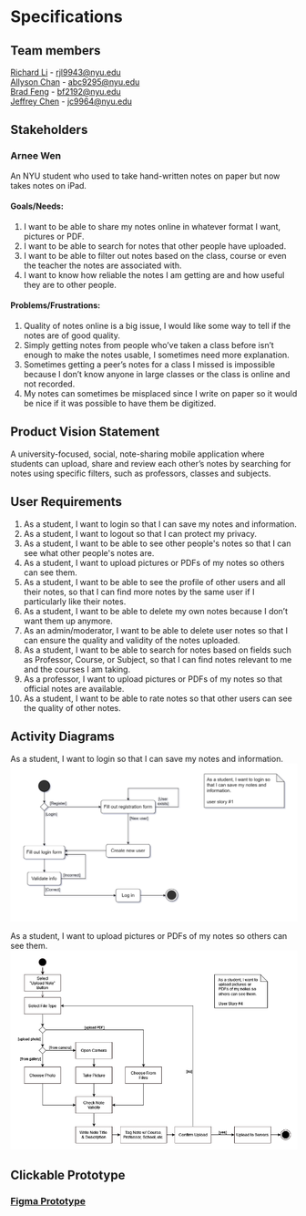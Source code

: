 # Specifications

## Team members

[Richard Li](https://github.com/Silver1793) - rjl9943@nyu.edu </br>
[Allyson Chan](https://github.com/tinybitofheaven) - abc9295@nyu.edu </br>
[Brad Feng](https://github.com/BradFeng02) - bf2192@nyu.edu </br>
[Jeffrey Chen](https://github.com/FrozenEclipse) - jc9964@nyu.edu 

## Stakeholders

### Arnee Wen
An NYU student who used to take hand-written notes on paper but now takes notes on iPad.
#### Goals/Needs:
<ol>
<li>I want to be able to share my notes online in whatever format I want, pictures or PDF.</li>
<li>I want to be able to search for notes that other people have uploaded.</li>
<li>I want to be able to filter out notes based on the class, course or even the teacher the notes are associated with.</li>
<li>I want to know how reliable the notes I am getting are and how useful they are to other people.</li>
</ol>

#### Problems/Frustrations:
<ol>
<li>Quality of notes online is a big issue, I would like some way to tell if the notes are of good quality.</li>
<li>  Simply getting notes from people who’ve taken a class before isn’t enough to make the notes usable, I sometimes need more explanation.</li>
<li>Sometimes getting a peer’s notes for a class I missed is impossible because I don’t know anyone in large classes or the class is online and not recorded.</li>
<li>My notes can sometimes be misplaced since I write on paper so it would be nice if it was possible to have them be digitized.</li>
</ol>

## Product Vision Statement

A university-focused, social, note-sharing mobile application where students can upload, share and review each other’s notes by searching for notes using specific filters, such as professors, classes and subjects. 

## User Requirements

<ol>
<li>As a student, I want to login so that I can save my notes and information.</li>
<li>As a student, I want to logout so that I can protect my privacy.</li>
<li>As a student, I want to be able to see other people's notes so that I can see what other people's notes are.</li>
<li>As a student, I want to upload pictures or PDFs of my notes so others can see them.</li>
<li>As a student, I want to be able to see the profile of other users and all their notes, so that I can find more notes by the same user if I particularly like their notes.</li>
<li>As a student, I want to be able to delete my own notes because I don’t want them up anymore.</li>
<li>As an admin/moderator, I want to be able to delete user notes so that I can ensure the quality and validity of the notes uploaded.</li>
<li>As a student, I want to be able to search for notes based on fields such as Professor, Course, or Subject, so that I can find notes relevant to me and the courses I am taking.</li>
<li>As a professor, I want to upload pictures or PDFs of my notes so that official notes are available.</li>
<li>As a student, I want to be able to rate notes so that other users can see the quality of other notes.</li>
</ol>

## Activity Diagrams

As a student, I want to login so that I can save my notes and information.
![user story 1 activity diagram](img/activity-diagram-user-story-1.png)

As a student, I want to upload pictures or PDFs of my notes so others can see them.
![user story 4 activity diagram](img/activity-diagram-user-story-4.png)

## Clickable Prototype

### [Figma Prototype](https://www.figma.com/file/JtsXw8Li4wKDdu4XyEDMHI/swe-feeed?type=design&node-id=201%3A24&mode=design&t=nlrjeX9oegRKeVv7-1)

